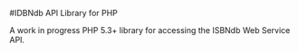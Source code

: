 #IDBNdb API Library for PHP

A work in progress PHP 5.3+ library for accessing the ISBNdb Web Service API.

